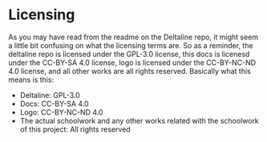 # Licensing

As you may have read from the readme on the Deltaline repo, it might seem a little bit confusing on what the licensing terms are. So as a reminder, the deltaline repo is licensed under the GPL-3.0 license, this docs is licenesd under the CC-BY-SA 4.0 license, logo is licensed under the CC-BY-NC-ND 4.0 license, and all other works are all rights reserved. Basically what this means is this:

- Deltaline: GPL-3.0
- Docs: CC-BY-SA 4.0
- Logo: CC-BY-NC-ND 4.0
- The actual schoolwork and any other works related with the schoolwork of this project: All rights reserved